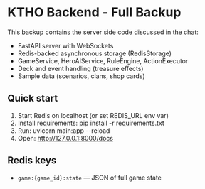 # KTHO Backend - Full Backup

This backup contains the server side code discussed in the chat:
- FastAPI server with WebSockets
- Redis-backed asynchronous storage (RedisStorage)
- GameService, HeroAIService, RuleEngine, ActionExecutor
- Deck and event handling (treasure effects)
- Sample data (scenarios, clans, shop cards)

## Quick start
1. Start Redis on localhost (or set REDIS_URL env var)
2. Install requirements: pip install -r requirements.txt
3. Run: uvicorn main:app --reload
4. Open: http://127.0.0.1:8000/docs

## Redis keys
- `game:{game_id}:state` — JSON of full game state
